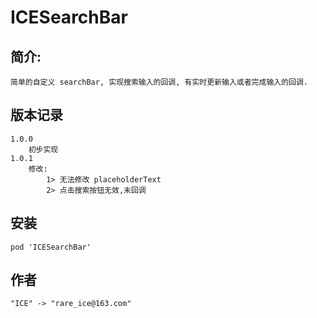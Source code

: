 # ICESearchBar
## 简介: 
    简单的自定义 searchBar, 实现搜索输入的回调, 有实时更新输入或者完成输入的回调.


## 版本记录
    1.0.0 
        初步实现    
    1.0.1
        修改: 
            1> 无法修改 placeholderText
            2> 点击搜索按钮无效,未回调

## 安装 
    pod 'ICESearchBar'



## 作者
    "ICE" -> "rare_ice@163.com"


